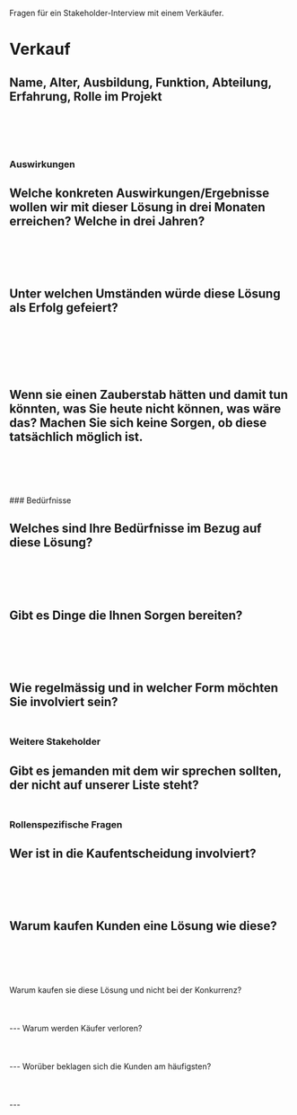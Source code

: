 Fragen für ein Stakeholder-Interview mit einem Verkäufer.

# Verkauf 

Name, Alter, Ausbildung, Funktion, Abteilung, Erfahrung, Rolle im Projekt 
<br /> 
<br /> 
<br />
<br />
---

### Auswirkungen 

Welche konkreten Auswirkungen/Ergebnisse wollen wir mit dieser Lösung in drei Monaten erreichen? Welche in drei Jahren? 
<br /> 
<br /> 
<br />
<br />
---
Unter welchen Umständen würde diese Lösung als Erfolg gefeiert?  
<br /> 
<br /> 
<br />
<br />
---
Wenn sie einen Zauberstab hätten und damit tun könnten, was Sie heute nicht können, was wäre das? 
Machen Sie sich keine Sorgen, ob diese tatsächlich möglich ist. 
<br /> 
<br /> 
<br />
<br />
---

<div style="page-break-after: always;"></div>
### Bedürfnisse 

Welches sind Ihre Bedürfnisse im Bezug auf diese Lösung? 
<br /> 
<br /> 
<br />
<br />
---
Gibt es Dinge die Ihnen Sorgen bereiten? 
<br /> 
<br /> 
<br />
<br />
---
Wie regelmässig und in welcher Form möchten Sie involviert sein? 
<br /> 
<br /> 
---

### Weitere Stakeholder 

Gibt es jemanden mit dem wir sprechen sollten, der nicht auf unserer Liste steht?
<br /> 
<br /> 
---

### Rollenspezifische Fragen

Wer ist in die Kaufentscheidung involviert?
<br /> 
<br /> 
<br />
<br />
---
Warum kaufen Kunden eine Lösung wie diese? 
<br /> 
<br /> 
<br />
<br />
---
<div style="page-break-after: always;"></div>
Warum kaufen sie diese Lösung und nicht bei der Konkurrenz?
<br /> 
<br /> 
<br />
<br />
---
Warum werden Käufer verloren?
<br /> 
<br /> 
<br />
<br />
---
Worüber beklagen sich die Kunden am häufigsten?
<br /> 
<br /> 
<br />
<br />
---
